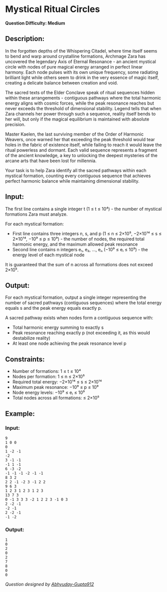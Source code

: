 # Mystical Ritual Circles

**Question Difficulty: Medium**

## Description:

In the forgotten depths of the Whispering Citadel, where time itself seems to bend and warp around crystalline formations, Archmage Zara has uncovered the legendary Axis of Eternal Resonance - an ancient mystical circle with nodes of pure magical energy arranged in perfect linear harmony. Each node pulses with its own unique frequency, some radiating brilliant light while others seem to drink in the very essence of magic itself, creating a delicate balance between creation and void.

The sacred texts of the Elder Conclave speak of ritual sequences hidden within these arrangements - contiguous pathways where the total harmonic energy aligns with cosmic forces, while the peak resonance reaches but never exceeds the threshold of dimensional stability. Legend tells that when Zara channels her power through such a sequence, reality itself bends to her will, but only if the magical equilibrium is maintained with absolute precision.

Master Kaelen, the last surviving member of the Order of Harmonic Weavers, once warned her that exceeding the peak threshold would tear holes in the fabric of existence itself, while failing to reach it would leave the ritual powerless and dormant. Each valid sequence represents a fragment of the ancient knowledge, a key to unlocking the deepest mysteries of the arcane arts that have been lost for millennia.

Your task is to help Zara identify all the sacred pathways within each mystical formation, counting every contiguous sequence that achieves perfect harmonic balance while maintaining dimensional stability.

## Input:

The first line contains a single integer t (1 ≤ t ≤ 10⁴) - the number of mystical formations Zara must analyze.

For each mystical formation:

- First line contains three integers n, s, and p (1 ≤ n ≤ 2×10⁵, −2×10¹⁴ ≤ s ≤ 2×10¹⁴, −10⁹ ≤ p ≤ 10⁹) - the number of nodes, the required total harmonic energy, and the maximum allowed peak resonance
- Second line contains n integers e₁, e₂, ..., eₙ (−10⁹ ≤ eᵢ ≤ 10⁹) - the energy level of each mystical node

It is guaranteed that the sum of n across all formations does not exceed 2×10⁵.

## Output:

For each mystical formation, output a single integer representing the number of sacred pathways (contiguous sequences) where the total energy equals s and the peak energy equals exactly p.

A sacred pathway exists when nodes form a contiguous sequence with:

- Total harmonic energy summing to exactly s
- Peak resonance reaching exactly p (not exceeding it, as this would destabilize reality)
- At least one node achieving the peak resonance level p

## Constraints:

- Number of formations: 1 ≤ t ≤ 10⁴
- Nodes per formation: 1 ≤ n ≤ 2×10⁵
- Required total energy: −2×10¹⁴ ≤ s ≤ 2×10¹⁴
- Maximum peak resonance: −10⁹ ≤ p ≤ 10⁹
- Node energy levels: −10⁹ ≤ eᵢ ≤ 10⁹
- Total nodes across all formations: ≤ 2×10⁵

## Example:

### Input:

```
9
1 0 0
0
1 -2 -1
-2
3 -1 -1
-1 1 -1
6 -3 -2
-1 -1 -1 -2 -1 -1
8 3 2
2 2 -1 -2 3 -1 2 2
9 6 3
1 2 3 1 2 3 1 2 3
13 7 3
0 -1 3 3 3 -2 1 2 2 3 -1 0 3
2 -2 -1
-2 -1
2 -2 -1
-1 -2
```

### Output:

```
1
0
2
0
2
7
8
0
0
```


_Question designed by [Abhyuday-Gupta912](https://github.com/Abhyuday-Gupta912)_
